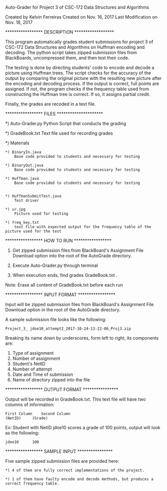 Auto-Grader for Project 3 of CSC-172 Data Structures and Algorithms

Created by Kelvin Ferreiras
Created on Nov. 16, 2017
Last Modification on Nov. 18, 2017


***************** DESCRIPTION ******************

This program automatically grades student submissions for project 3 of CSC-172 Data Structures and Algorithms on Huffman encoding and decoding. The python script takes zipped submission files from BlackBoards, uncompressed them, and then test their code. 

The testing is done by directing students' code to encode and decode a picture using Huffman trees. The script checks for the accuracy of the output by comparing the original picture with the resulting new picture after the encoding and decoding process. If the output is correct, full points are assigned. If not, the program checks if the frequency table used from constructing the Huffman tree is correct. If so, it assigns partial credit.

Finally, the grades are recoded in a text file.


***************** FILES *********************

*) Auto-Grader.py
	Python Script that conducts the grading
 
*) GradeBook.txt
	Text file used for recording grades

*) Materials

	*) BinaryIn.java
		Base code provided to students and necessary for testing

	*) BinaryOut.java
		Base code provided to students and necessary for testing

	*) Huffman.java
		Base code provided to students and necessary for testing


	*) HuffmanSubmitTest.java
		Test driver

	*) ur.jpg
		Picture used for testing

	*) freq_key.txt
		text file with expected output for the frequency table of the picture used for the test
		

***************** HOW TO RUN ***************** 

1) Get zipped submission files from BlackBoard's Assignment File Download option into the root of the AutoGrade directory.

2) Execute Auto-Grader.py through terminal

3) When execution ends, find grades GradeBook.txt .

Note: Erase all content of GradeBook.txt before each run


***************** INPUT FORMAT *****************

Input will be zipped submission files from BlackBoard's Assignment File Download option in the root of the AutoGrade directory.  

A sample submission file looks like the following:

	Project_3_ jdoe10_attempt2_2017-10-24-13-22-06_Proj3.zip 

Breaking its name down by underscores, form left to right, its components are:

1) Type of assignment
2) Number of assignment
3) Student's NetID
4) Number of attempt
5) Date and Time of submission
6) Name of directory zipped into the file

***************** OUTPUT FORMAT **************** 

Output will be recorded in GradeBook.txt. This text file will have two columns of information:

	First Column	Second Column
	(NetID)		(Grade)

Ex: Student with NetID jdoe10 scores a grade of 100 points, output will look as the following:
	
	jdoe10		100

***************** SAMPLE INPUT **************** 

Five sample zipped submission files are provided here:

	*) 4 of them are fully correct implementations of the project.

	*) 1 of them have faulty encode and decode methods, but produces a correct frequency table.
